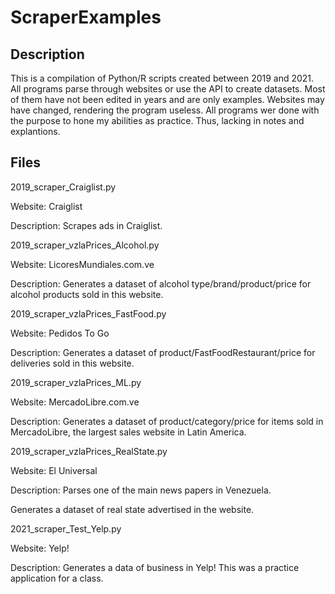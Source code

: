 # ScraperExamples

## Description

This is a compilation of Python/R scripts created between 2019 and 2021.
All programs parse through websites or use the API to create datasets.
Most of them have not been edited in years and are only examples.
Websites may have changed, rendering the program useless.
All programs wer done with the purpose to hone my abilities as practice. Thus, lacking in notes and explantions.


## Files

2019_scraper_Craiglist.py

Website:  Craiglist

Description:  Scrapes ads in Craiglist.

2019_scraper_vzlaPrices_Alcohol.py

Website:  LicoresMundiales.com.ve

Description:  Generates a dataset of alcohol type/brand/product/price for alcohol products sold in this website.

2019_scraper_vzlaPrices_FastFood.py

Website:  Pedidos To Go

Description:  Generates a dataset of product/FastFoodRestaurant/price for deliveries sold in this website.

2019_scraper_vzlaPrices_ML.py

Website:  MercadoLibre.com.ve

Description:  Generates a dataset of product/category/price for items sold in MercadoLibre, the largest sales website in Latin America.

2019_scraper_vzlaPrices_RealState.py

Website: El Universal

Description:  Parses one of the main news papers in Venezuela.

Generates a dataset of real state advertised in the website.

2021_scraper_Test_Yelp.py

Website:  Yelp!

Description:  Generates a data of business in Yelp!
              This was a practice application for a class.
